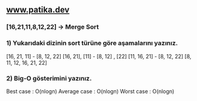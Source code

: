 ## www.patika.dev

### [16,21,11,8,12,22] -> Merge Sort

### 1) Yukarıdaki dizinin sort türüne göre aşamalarını yazınız.
  [16, 21, 11] - [8, 12, 22]
  [16, 21], [11] - [8, 12] , [22]
  [11, 16, 21] - [8, 12, 22]
  [8, 11, 12, 16, 21, 22]


### 2) Big-O gösterimini yazınız.  

  Best case    : O(nlogn)
  Average case : O(nlogn)
  Worst case   : O(nlogn)
